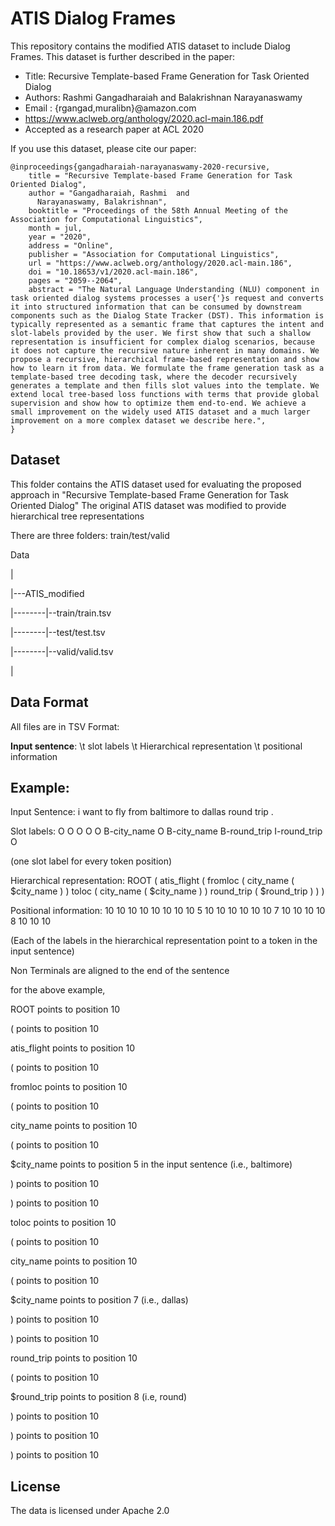 
# ATIS Dialog Frames

This repository contains the modified ATIS dataset to include Dialog Frames. This dataset is further described in the paper:
* Title: Recursive Template-based Frame Generation for Task Oriented Dialog
* Authors: Rashmi Gangadharaiah and Balakrishnan Narayanaswamy
* Email : {rgangad,muralibn}@amazon.com
* https://www.aclweb.org/anthology/2020.acl-main.186.pdf
* Accepted as a research paper at ACL 2020


If you use this dataset, please cite our paper:
```
@inproceedings{gangadharaiah-narayanaswamy-2020-recursive,
    title = "Recursive Template-based Frame Generation for Task Oriented Dialog",
    author = "Gangadharaiah, Rashmi  and
      Narayanaswamy, Balakrishnan",
    booktitle = "Proceedings of the 58th Annual Meeting of the Association for Computational Linguistics",
    month = jul,
    year = "2020",
    address = "Online",
    publisher = "Association for Computational Linguistics",
    url = "https://www.aclweb.org/anthology/2020.acl-main.186",
    doi = "10.18653/v1/2020.acl-main.186",
    pages = "2059--2064",
    abstract = "The Natural Language Understanding (NLU) component in task oriented dialog systems processes a user{'}s request and converts it into structured information that can be consumed by downstream components such as the Dialog State Tracker (DST). This information is typically represented as a semantic frame that captures the intent and slot-labels provided by the user. We first show that such a shallow representation is insufficient for complex dialog scenarios, because it does not capture the recursive nature inherent in many domains. We propose a recursive, hierarchical frame-based representation and show how to learn it from data. We formulate the frame generation task as a template-based tree decoding task, where the decoder recursively generates a template and then fills slot values into the template. We extend local tree-based loss functions with terms that provide global supervision and show how to optimize them end-to-end. We achieve a small improvement on the widely used ATIS dataset and a much larger improvement on a more complex dataset we describe here.",
}
```

## Dataset
This folder contains the ATIS dataset used for evaluating the proposed approach in "Recursive Template-based Frame Generation for Task Oriented Dialog"
The original ATIS dataset was modified to provide hierarchical tree representations

There are three folders: train/test/valid

Data

|

|---ATIS_modified

|--------|--train/train.tsv

|--------|--test/test.tsv

|--------|--valid/valid.tsv

|


## Data Format
All files are in TSV Format:

**Input sentence**: \t slot labels \t Hierarchical representation \t positional information

Example:
--------
Input Sentence: i want to fly from baltimore to dallas round trip .


Slot labels: O O O O O B-city_name O B-city_name B-round_trip I-round_trip O

(one slot label for every token position)


Hierarchical representation: ROOT ( atis_flight ( fromloc ( city_name ( $city_name ) ) toloc ( city_name ( $city_name ) ) round_trip ( $round_trip ) ) )


Positional information: 10 10 10 10 10 10 10 10 5 10 10 10 10 10 10 7 10 10 10 10 8 10 10 10

(Each of the labels in the hierarchical representation point to a token in the input sentence)

Non Terminals are aligned to the end of the sentence


for the above example,

ROOT points to position 10

( points to position 10

atis_flight points to position 10

( points to position 10

fromloc points to position 10

( points to position 10

city_name points to position 10

( points to position 10

$city_name points to position 5 in the input sentence (i.e., baltimore)

) points to position 10

) points to position 10

toloc points to position 10

( points to position 10

city_name points to position 10

( points to position 10

$city_name points to position 7 (i.e., dallas)

) points to position 10

) points to position 10

round_trip points to position 10

( points to position 10

$round_trip points to position 8 (i.e, round)

) points to position 10

) points to position 10

) points to position 10

## License
The data is licensed under Apache 2.0

